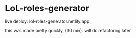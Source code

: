 # LoL-roles-generator

live deploy: lol-roles-generator.netlify.app

this was made pretty quickly, (30 min).
will do refactoring later
